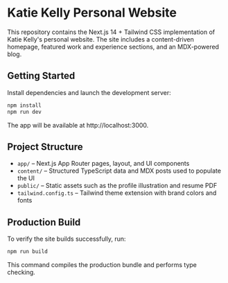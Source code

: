 # Katie Kelly Personal Website

This repository contains the Next.js 14 + Tailwind CSS implementation of Katie Kelly's
personal website. The site includes a content-driven homepage, featured work and
experience sections, and an MDX-powered blog.

## Getting Started

Install dependencies and launch the development server:

```bash
npm install
npm run dev
```

The app will be available at http://localhost:3000.

## Project Structure

- `app/` – Next.js App Router pages, layout, and UI components
- `content/` – Structured TypeScript data and MDX posts used to populate the UI
- `public/` – Static assets such as the profile illustration and resume PDF
- `tailwind.config.ts` – Tailwind theme extension with brand colors and fonts

## Production Build

To verify the site builds successfully, run:

```bash
npm run build
```

This command compiles the production bundle and performs type checking.
